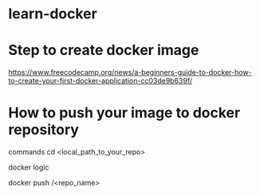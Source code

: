 # learn-docker

# Step to create docker image
https://www.freecodecamp.org/news/a-beginners-guide-to-docker-how-to-create-your-first-docker-application-cc03de9b639f/

# How to push your image to docker repository
commands
cd <local_path_to_your_repo>

docker logic

docker push <username>/<repo_name>
